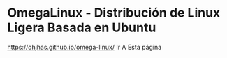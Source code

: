 # OmegaLinux - Distribución de Linux Ligera Basada en Ubuntu
https://ohjhas.github.io/omega-linux/
Ir A Esta página
